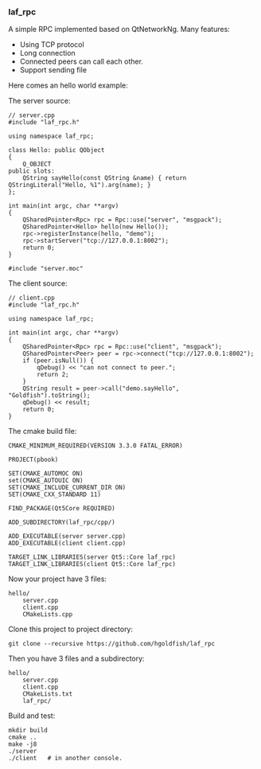 ### laf_rpc

A simple RPC implemented based on QtNetworkNg. Many features:

* Using TCP protocol
* Long connection
* Connected peers can call each other.
* Support sending file


Here comes an hello world example:

The server source:

    // server.cpp
    #include "laf_rpc.h"

    using namespace laf_rpc;

    class Hello: public QObject
    {
        Q_OBJECT
    public slots:
        QString sayHello(const QString &name) { return QStringLiteral("Hello, %1").arg(name); }
    };

    int main(int argc, char **argv)
    {
        QSharedPointer<Rpc> rpc = Rpc::use("server", "msgpack");
        QSharedPointer<Hello> hello(new Hello());
        rpc->registerInstance(hello, "demo");
        rpc->startServer("tcp://127.0.0.1:8002");
        return 0;
    }

    #include "server.moc"

The client source:

    // client.cpp
    #include "laf_rpc.h"

    using namespace laf_rpc;

    int main(int argc, char **argv)
    {
        QSharedPointer<Rpc> rpc = Rpc::use("client", "msgpack");
        QSharedPointer<Peer> peer = rpc->connect("tcp://127.0.0.1:8002");
        if (peer.isNull()) {
            qDebug() << "can not connect to peer.";
            return 2;
        }
        QString result = peer->call("demo.sayHello", "Goldfish").toString();
        qDebug() << result;
        return 0;
    }

The cmake build file:

    CMAKE_MINIMUM_REQUIRED(VERSION 3.3.0 FATAL_ERROR)

    PROJECT(pbook)

    SET(CMAKE_AUTOMOC ON)
    set(CMAKE_AUTOUIC ON)
    SET(CMAKE_INCLUDE_CURRENT_DIR ON)
    SET(CMAKE_CXX_STANDARD 11)

    FIND_PACKAGE(Qt5Core REQUIRED)

    ADD_SUBDIRECTORY(laf_rpc/cpp/)

    ADD_EXECUTABLE(server server.cpp)
    ADD_EXECUTABLE(client client.cpp)

    TARGET_LINK_LIBRARIES(server Qt5::Core laf_rpc)
    TARGET_LINK_LIBRARIES(client Qt5::Core laf_rpc)
    
Now your project have 3 files:

    hello/
        server.cpp
        client.cpp
        CMakeLists.cpp
        
Clone this project to project directory:

    git clone --recursive https://github.com/hgoldfish/laf_rpc
    
Then you have 3 files and a subdirectory:

    hello/
        server.cpp
        client.cpp
        CMakeLists.txt
        laf_rpc/
        
Build and test:

    mkdir build
    cmake ..
    make -j8
    ./server
    ./client   # in another console.
    

